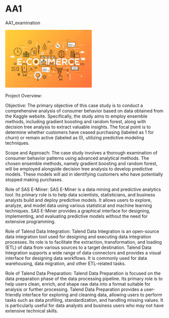 # AA1
AA1_examination

![Alt text](1.jpeg)

Project Overview:

Objective:
The primary objective of this case study is to conduct a comprehensive analysis of consumer behavior based on data obtained from the Kaggle website. Specifically, the study aims to employ ensemble methods, including gradient boosting and random forest, along with decision tree analysis to extract valuable insights. The focal point is to determine whether customers have ceased purchasing (labeled as 1 for churn) or remain active (labeled as 0), utilizing predictive modeling techniques.

Scope and Approach:
The case study involves a thorough examination of consumer behavior patterns using advanced analytical methods. The chosen ensemble methods, namely gradient boosting and random forest, will be employed alongside decision tree analysis to develop predictive models. These models will aid in identifying customers who have potentially stopped making purchases.

Role of SAS E-Miner: 
SAS E-Miner is a data mining and predictive analytics tool. Its primary role is to help data scientists, statisticians, and business analysts build and deploy predictive models. It allows users to explore, analyze, and model data using various statistical and machine learning techniques. SAS E-Miner provides a graphical interface for designing, implementing, and evaluating predictive models without the need for extensive programming.

Role of Talend Data Integration:
Talend Data Integration is an open-source data integration tool used for designing and executing data integration processes. Its role is to facilitate the extraction, transformation, and loading (ETL) of data from various sources to a target destination. Talend Data Integration supports a wide range of data connectors and provides a visual interface for designing data workflows. It is commonly used for data warehousing, data migration, and other ETL-related tasks.

Role of Talend Data Preparation:
Talend Data Preparation is focused on the data preparation phase of the data processing pipeline. Its primary role is to help users clean, enrich, and shape raw data into a format suitable for analysis or further processing. Talend Data Preparation provides a user-friendly interface for exploring and cleaning data, allowing users to perform tasks such as data profiling, standardization, and handling missing values. It is particularly useful for data analysts and business users who may not have extensive technical skills.
